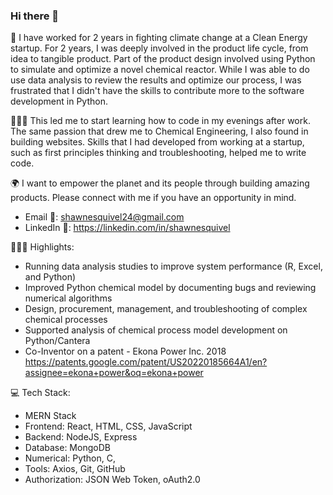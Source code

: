 ### Hi there 👋
🌱 I have worked for 2 years in fighting climate change at a Clean Energy startup. For 2 years, I was deeply involved in the product life cycle, from idea to tangible product. Part of the product design involved using Python to simulate and optimize a novel chemical reactor. While I was able to do use data analysis to review the results and optimize our process, I was frustrated that I didn't have the skills to contribute more to the software development in Python.

👨🏽‍💻 This led me to start learning how to code in my evenings after work. The same passion that drew me to Chemical Engineering, I also found in building websites.  Skills that I had developed from working at a startup, such as first principles thinking and troubleshooting, helped me to write code. 

🌍 I want to empower the planet and its people through building amazing products. Please connect with me if you have an opportunity in mind. 
- Email 📧: shawnesquivel24@gmail.com
- LinkedIn 🔗: https://linkedin.com/in/shawnesquivel

👨🏽‍💻 Highlights:
- Running data analysis studies to improve system performance (R, Excel, and Python)
- Improved Python chemical model by documenting bugs and reviewing numerical algorithms 
- Design, procurement, management, and troubleshooting of complex chemical processes
- Supported analysis of chemical process model development on Python/Cantera
- Co-Inventor on a patent - Ekona Power Inc. 2018  https://patents.google.com/patent/US20220185664A1/en?assignee=ekona+power&oq=ekona+power

💻 Tech Stack:
- MERN Stack 
- Frontend: React, HTML, CSS, JavaScript
- Backend: NodeJS, Express
- Database: MongoDB
- Numerical: Python, C, 
- Tools: Axios, Git, GitHub
- Authorization: JSON Web Token, oAuth2.0

